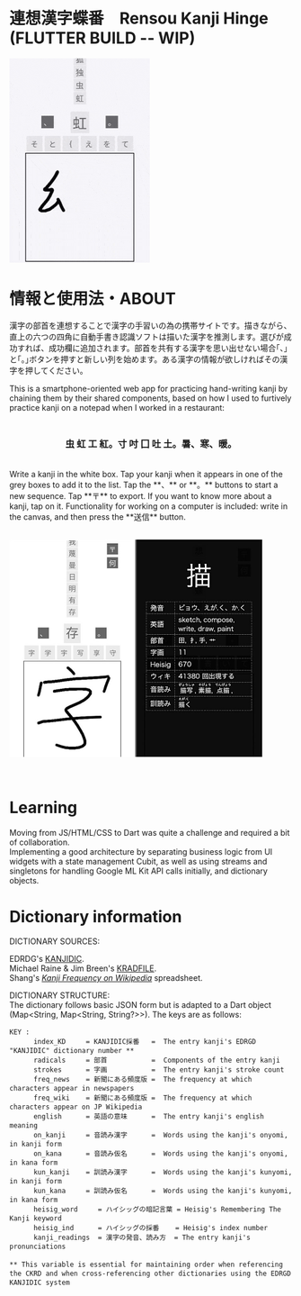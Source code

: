 # 連想漢字蝶番　Rensou Kanji Hinge (FLUTTER BUILD -- WIP)

<img style="width:250px;" src="https://raw.githubusercontent.com/CallumBeaney/rensou-kanji-hinge/master/images/demo.gif"></img>

# 情報と使用法・ABOUT 

漢字の部首を連想することで漢字の手習いの為の携帯サイトです。描きながら、直上の六つの四角に自動手書き認識ソフトは描いた漢字を推測します。選びが成功すれば、成功欄に追加されます。部首を共有する漢字を思い出せない場合｢、｣と｢。｣ボタンを押すと新しい列を始めます。ある漢字の情報が欲しければその漢字を押してください。

This is a smartphone-oriented web app for practicing hand-writing kanji by chaining them by their shared components, based on how I used to furtively practice kanji on a notepad when I worked in a restaurant:

### <br><center> 虫 虹 工 紅。寸 吋 囗 吐 土。暑、寒、暖。  </center>
<br>  
Write a kanji in the white box. Tap your kanji when it appears in one of the grey boxes to add it to the list. Tap the **、** or **。** buttons to start a new sequence. Tap **〒** to export. If you want to know more about a kanji, tap on it. Functionality for working on a computer is included: write in the canvas, and then press the **送信** button.

<br><img style="width:450px" src="https://raw.githubusercontent.com/CallumBeaney/rensou-kanji-hinge/master/images/demopair.jpg"></img>

<br>

# Learning  
Moving from JS/HTML/CSS to Dart was quite a challenge and required a bit of collaboration.  
Implementing a good architecture by separating business logic from UI widgets with a state management Cubit, as well as using streams and singletons for handling Google ML Kit API calls initially, and dictionary objects.

# Dictionary information

DICTIONARY SOURCES:  

EDRDG's [KANJIDIC](http://www.edrdg.org/wiki/index.php/KANJIDIC_Project).  
Michael Raine & Jim Breen's [KRADFILE](http://www.edrdg.org/krad/kradinf.html).  
Shang's *[Kanji Frequency on Wikipedia](https://docs.google.com/spreadsheets/d/18uV916nNLcGE7FqjWH4SJSxlvuT8mM4J865u0WvqlHU/edit?usp=sharing)* spreadsheet.  
  
DICTIONARY STRUCTURE:  
The dictionary follows basic JSON form but is adapted to a Dart object (Map<String, Map<String, String?>>). The keys are as follows:

    KEY :
          index_KD     = KANJIDIC採番   =  The entry kanji's EDRGD "KANJIDIC" dictionary number **
          radicals     = 部首           =  Components of the entry kanji
          strokes      = 字画           =  The entry kanji's stroke count
          freq_news    = 新聞にある頻度版 =  The frequency at which characters appear in newspapers
          freq_wiki    = 新聞にある頻度版 =  The frequency at which characters appear on JP Wikipedia
          english      = 英語の意味      =  The entry kanji's english meaning
          on_kanji     = 音読み漢字      =  Words using the kanji's onyomi, in kanji form
          on_kana      = 音読み仮名      =  Words using the kanji's onyomi, in kana form
          kun_kanji    = 訓読み漢字      =  Words using the kanji's kunyomi, in kanji form
          kun_kana     = 訓読み仮名      =  Words using the kanji's kunyomi, in kana form
          heisig_word     = ハイシッグの暗記言葉 = Heisig's Remembering The Kanji keyword
          heisig_ind      = ハイシッグの採番    = Heisig's index number
          kanji_readings  = 漢字の発音、読み方  = The entry kanji's pronunciations 

    ** This variable is essential for maintaining order when referencing the CKRD and when cross-referencing other dictionaries using the EDRGD KANJIDIC system 
